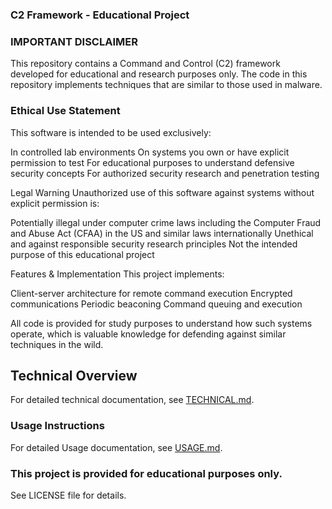 ### C2 Framework - Educational Project
### IMPORTANT DISCLAIMER
This repository contains a Command and Control (C2) framework developed for educational and research purposes only. The code in this repository implements techniques that are similar to those used in malware.
### Ethical Use Statement
This software is intended to be used exclusively:

In controlled lab environments
On systems you own or have explicit permission to test
For educational purposes to understand defensive security concepts
For authorized security research and penetration testing

Legal Warning
Unauthorized use of this software against systems without explicit permission is:

Potentially illegal under computer crime laws including the Computer Fraud and Abuse Act (CFAA) in the US and similar laws internationally
Unethical and against responsible security research principles
Not the intended purpose of this educational project

Features & Implementation
This project implements:

Client-server architecture for remote command execution
Encrypted communications
Periodic beaconing
Command queuing and execution

All code is provided for study purposes to understand how such systems operate, which is valuable knowledge for defending against similar techniques in the wild.

## Technical Overview

For detailed technical documentation, see [TECHNICAL.md](TECHNICAL.md).

### Usage Instructions
For detailed Usage documentation, see [USAGE.md](USAGE.md).

### This project is provided for educational purposes only.
See LICENSE file for details.
